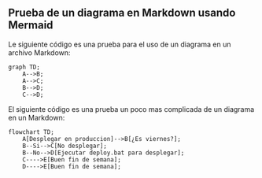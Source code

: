 ## Prueba de un diagrama en Markdown usando Mermaid

Le siguiente código es una prueba para el uso de un diagrama en un archivo Markdown:

```mermaid
graph TD;
    A-->B;
    A-->C;
    B-->D;
    C-->D;
```

El siguiente código es una prueba un poco mas complicada de un diagrama en un Markdown:

```mermaid
flowchart TD;
    A[Desplegar en produccion]-->B[¿Es viernes?];
    B--Si-->C[No desplegar];
    B--No-->D[Ejecutar deploy.bat para desplegar];
    C---->E[Buen fin de semana];
    D---->E[Buen fin de semana];
```


